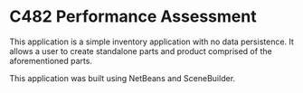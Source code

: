 # C482 Performance Assessment
This application is a simple inventory application with no data persistence. It
allows a user to create standalone parts and product comprised of the 
aforementioned parts.

This application was built using NetBeans and SceneBuilder.